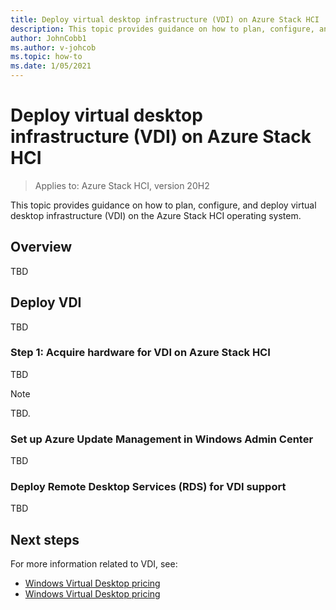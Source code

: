 ```yaml
---
title: Deploy virtual desktop infrastructure (VDI) on Azure Stack HCI
description: This topic provides guidance on how to plan, configure, and deploy virtual desktop infrastructure (VDI) on the Azure Stack HCI operating system.
author: JohnCobb1
ms.author: v-johcob
ms.topic: how-to
ms.date: 1/05/2021
---
```


# Deploy virtual desktop infrastructure (VDI) on Azure Stack HCI

>Applies to: Azure Stack HCI, version 20H2

This topic provides guidance on how to plan, configure, and deploy virtual desktop infrastructure (VDI) on the Azure Stack HCI operating system.

## Overview
TBD

## Deploy VDI
TBD


### Step 1: Acquire hardware for VDI on Azure Stack HCI
TBD


<!---Example note format.--->
   >[!NOTE]
   > TBD.

### Set up Azure Update Management in Windows Admin Center
TBD


### Deploy Remote Desktop Services (RDS) for VDI support
TBD




## Next steps
For more information related to VDI, see:
- [Windows Virtual Desktop pricing](../overview.md)
- [Windows Virtual Desktop pricing](/windows-server/remote/remote-desktop-services/rds-supported-config)
